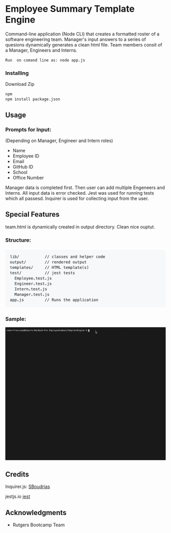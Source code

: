 # Employee Summary Template Engine

Command-line application (Node CLI) that creates a formatted roster of a software engineering team. Manager's input answers to a series of quesions dynamically generates a clean html file. Team members consit of a Manager, Engineers and Interns.



```
Run  on comand line as: node app.js

```

### Installing
Download Zip  
 
```
npm 
npm install package.json

```

## Usage
### Prompts for Input:
(Depending on Manager, Engineer and Intern roles)
* Name
* Employee ID
* Email
* GitHub ID
* School
* Office Number

Manager data is completed first. Then user can add multiple Engeneers and Interns. All input data is error checked.  Jest was used for running tests which all passesd. Inquirer is used for collecting input from the user.

 
## Special Features
team.html is dynamically created in output directory. Clean nice ouptut.

### Structure:
![alt text](employeegenstructure.png "Structure")

### Sample:
![](employeegen.gif)



## Credits
Inquirer.js:  <a href="https://github.com/SBoudrias/Inquirer.js" target="_blank">SBoudrias</a>

jestjs.io <a href="https://jestjs.io/" target="_blank">jest</a>


## Acknowledgments

* Rutgers Bootcamp Team






